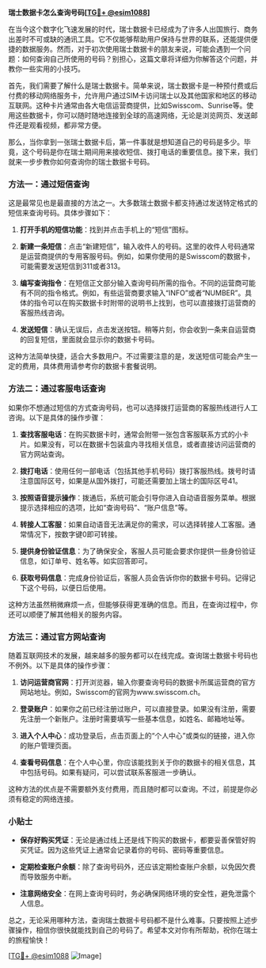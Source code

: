 **瑞士数据卡怎么查询号码[[TG💪+ @esim1088](https://t.me/s/esim1088)]**

在当今这个数字化飞速发展的时代，瑞士数据卡已经成为了许多人出国旅行、商务出差时不可或缺的通讯工具。它不仅能够帮助用户保持与世界的联系，还能提供便捷的数据服务。然而，对于初次使用瑞士数据卡的朋友来说，可能会遇到一个问题：如何查询自己所使用的号码？别担心，这篇文章将详细为你解答这个问题，并教你一些实用的小技巧。

首先，我们需要了解什么是瑞士数据卡。简单来说，瑞士数据卡是一种预付费或后付费的移动网络服务卡，允许用户通过SIM卡访问瑞士以及其他国家和地区的移动互联网。这种卡片通常由各大电信运营商提供，比如Swisscom、Sunrise等。使用这些数据卡，你可以随时随地连接到全球的高速网络，无论是浏览网页、发送邮件还是观看视频，都非常方便。

那么，当你拿到一张瑞士数据卡后，第一件事就是想知道自己的号码是多少。毕竟，这个号码是你在瑞士期间用来接收短信、拨打电话的重要信息。接下来，我们就来一步步教你如何查询你的瑞士数据卡号码。

### 方法一：通过短信查询

这是最常见也是最直接的方法之一。大多数瑞士数据卡都支持通过发送特定格式的短信来查询号码。具体步骤如下：

1. **打开手机的短信功能**：找到并点击手机上的“短信”图标。
   
2. **新建一条短信**：点击“新建短信”，输入收件人的号码。这里的收件人号码通常是运营商提供的专用客服号码。例如，如果你使用的是Swisscom的数据卡，可能需要发送短信到311或者313。

3. **编写查询指令**：在短信正文部分输入查询号码所需的指令。不同的运营商可能有不同的指令格式。例如，有些运营商要求输入“INFO”或者“NUMBER”。具体的指令可以在购买数据卡时附带的说明书上找到，也可以直接拨打运营商的客服热线咨询。

4. **发送短信**：确认无误后，点击发送按钮。稍等片刻，你会收到一条来自运营商的回复短信，里面就会显示你的数据卡号码。

这种方法简单快捷，适合大多数用户。不过需要注意的是，发送短信可能会产生一定的费用，具体费用请参考你的数据卡套餐说明。

### 方法二：通过客服电话查询

如果你不想通过短信的方式查询号码，也可以选择拨打运营商的客服热线进行人工咨询。以下是具体的操作步骤：

1. **查找客服电话**：在购买数据卡时，通常会附带一张包含客服联系方式的小卡片。如果没有，可以在数据卡包装盒内寻找相关信息，或者直接访问运营商的官方网站查询。

2. **拨打电话**：使用任何一部电话（包括其他手机号码）拨打客服热线。拨号时请注意国际区号，如果是从国外拨打，可能还需要加上瑞士的国际区号41。

3. **按照语音提示操作**：拨通后，系统可能会引导你进入自动语音服务菜单。根据提示选择相应的选项，比如“查询号码”、“账户信息”等。

4. **转接人工客服**：如果自动语音无法满足你的需求，可以选择转接人工客服。通常情况下，按数字键0即可转接。

5. **提供身份验证信息**：为了确保安全，客服人员可能会要求你提供一些身份验证信息，如订单号、姓名等。如实回答即可。

6. **获取号码信息**：完成身份验证后，客服人员会告诉你你的数据卡号码。记得记下这个号码，以便日后使用。

这种方法虽然稍微麻烦一点，但能够获得更准确的信息。而且，在查询过程中，你还可以顺便了解其他相关的服务内容。

### 方法三：通过官方网站查询

随着互联网技术的发展，越来越多的服务都可以在线完成。查询瑞士数据卡号码也不例外。以下是具体的操作步骤：

1. **访问运营商官网**：打开浏览器，输入你要查询号码的数据卡所属运营商的官方网站地址。例如，Swisscom的官网为www.swisscom.ch。

2. **登录账户**：如果你之前已经注册过账户，可以直接登录。如果没有注册，需要先注册一个新账户。注册时需要填写一些基本信息，如姓名、邮箱地址等。

3. **进入个人中心**：成功登录后，点击页面上的“个人中心”或类似的链接，进入你的账户管理页面。

4. **查看号码信息**：在个人中心里，你应该能找到关于你的数据卡的相关信息，其中包括号码。如果有疑问，可以尝试联系客服进一步确认。

这种方法的优点是不需要额外支付费用，而且随时都可以查询。不过，前提是你必须有稳定的网络连接。

### 小贴士

- **保存好购买凭证**：无论是通过线上还是线下购买的数据卡，都要妥善保管好购买凭证。因为这些凭证上通常会记录着你的号码、密码等重要信息。
  
- **定期检查账户余额**：除了查询号码外，还应该定期检查账户余额，以免因欠费而导致服务中断。

- **注意网络安全**：在网上查询号码时，务必确保网络环境的安全性，避免泄露个人信息。

总之，无论采用哪种方法，查询瑞士数据卡号码都不是什么难事。只要按照上述步骤操作，相信你很快就能找到自己的号码了。希望本文对你有所帮助，祝你在瑞士的旅程愉快！

[[TG💪+ @esim1088](https://t.me/s/esim1088) ![Image](https://i.postimg.cc/4NQfJmqS/Snipaste-2025-05-13-00-14-12.png)]